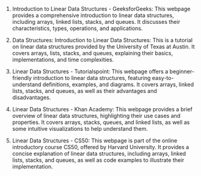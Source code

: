 

1. Introduction to Linear Data Structures - GeeksforGeeks: This webpage provides a comprehensive introduction to linear data structures, including arrays, linked lists, stacks, and queues. It discusses their characteristics, types, operations, and applications.

2. Data Structures: Introduction to Linear Data Structures: This is a tutorial on linear data structures provided by the University of Texas at Austin. It covers arrays, lists, stacks, and queues, explaining their basics, implementations, and time complexities.

3. Linear Data Structures - Tutorialspoint: This webpage offers a beginner-friendly introduction to linear data structures, featuring easy-to-understand definitions, examples, and diagrams. It covers arrays, linked lists, stacks, and queues, as well as their advantages and disadvantages.

4. Linear Data Structures - Khan Academy: This webpage provides a brief overview of linear data structures, highlighting their use cases and properties. It covers arrays, stacks, queues, and linked lists, as well as some intuitive visualizations to help understand them.

5. Linear Data Structures - CS50: This webpage is part of the online introductory course CS50, offered by Harvard University. It provides a concise explanation of linear data structures, including arrays, linked lists, stacks, and queues, as well as code examples to illustrate their implementation.